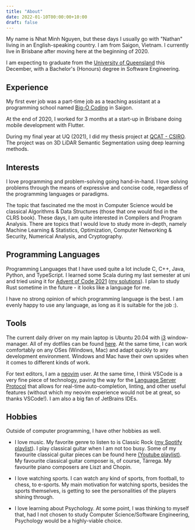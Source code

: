 ```yaml
---
title: "About"
date: 2022-01-10T00:00:00+10:00
draft: false
---
```


My name is Nhat Minh Nguyen, but these days I usually go with "Nathan" living in an English-speaking country. I am from Saigon, Vietnam. I currently live in Brisbane after moving here at the beginning of 2020.

I am expecting to graduate from the [University of Queensland](https://www.uq.edu.au/) this December, with a Bachelor's (Honours) degree in Software Engineering.

## Experience

My first ever job was a part-time job as a teaching assistant at a programming school named [Big-O Coding](https://www.facebook.com/BigOCoding) in Saigon.

At the end of 2020, I worked for 3 months at a start-up in Brisbane doing mobile development with Flutter.

During my final year at UQ (2021), I did my thesis project at [QCAT - CSIRO](https://research.csiro.au/qcat/). The project was on 3D LiDAR Semantic Segmentation using deep learning methods.

## Interests

I love programming and problem-solving going hand-in-hand. I love solving problems through the means of expressive and concise code, regardless of the programming languages or paradigms.

The topic that fascinated me the most in Computer Science would be classical Algorithms & Data Structures (those that one would find in the CLRS book). These days, I am quite interested in Compilers and Program Analysis. There are topics that I would love to study more in-depth, namely Machine Learning & Statistics, Optimization, Computer Networking & Security, Numerical Analysis, and Cryptography.

## Programming Languages

Programming Languages that I have used quite a lot include C, C++, Java, Python, and TypeScript. I learned some Scala during my last semester at uni and tried using it for [Advent of Code 2021](https://adventofcode.com/2021/) ([my solutions](https://github.com/nathan-wien/aoc-2021)). I plan to study Rust sometime in the future - it looks like a language for me.

I have no strong opinion of which programming language is the best. I am evenly happy to use any language, as long as it is suitable for the job :).

## Tools

The current daily driver on my main laptop is Ubuntu 20.04 with [i3](https://i3wm.org/) window-manager. All of my dotfiles can be found [here](https://github.com/nathan-wien/dotfiles). At the same time, I can work comfortably on any OSes (Windows, Mac) and adapt quickly to any development environment. Windows and Mac have their own upsides when it comes to different kinds of work.

For text editors, I am a [neovim](neovim.io) user. At the same time, I think VSCode is a very fine piece of technology, paving the way for the [Language Server Protocol](https://microsoft.github.io/language-server-protocol/) that allows for real-time auto-completion, linting, and other useful features (without which my neovim experience would not be at great, so thanks VSCode!). I am also a big fan of JetBrains IDEs.

## Hobbies

Outside of computer programming, I have other hobbies as well.

* I love music. My favorite genre to listen to is Classic Rock ([my Spotify playlist](https://open.spotify.com/playlist/2Vzl0dEtJegEWdtuxeCHMo?si=3284cf2eacbc4a0e)). I play classical guitar when I am not too busy. Some of my favourite classical guitar pieces can be found here [(Youtube playlist)](https://youtube.com/playlist?list=PLD0K1bPRzzfG8FaJjLiipOi6iQKRZJmQv). My favourite classical guitar composer is, of course, Tárrega. My favourite piano composers are Liszt and Chopin.

* I love watching sports. I can watch any kind of sports, from football, to chess, to e-sports. My main motivation for watching sports, besides the sports themselves, is getting to see the personalities of the players shining through.

* I love learning about Psychology. At some point, I was thinking to myself that, had I not chosen to study Computer Science/Software Engineering, Psychology would be a highly-viable choice.
